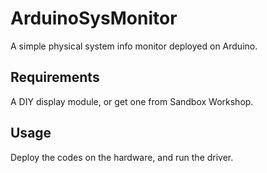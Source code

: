 # ArduinoSysMonitor
A simple physical system info monitor deployed on Arduino.

## Requirements

A DIY display module, or get one from Sandbox Workshop.

## Usage

Deploy the codes on the hardware, and run the driver.